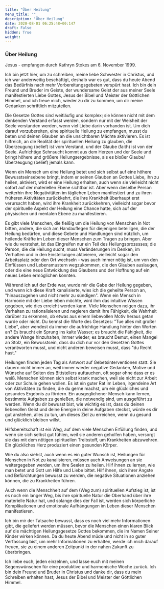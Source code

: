 ```yaml
---
title: "Über Heilung"
menu_title: ""
description: "Über Heilung"
date: 2020-08-01 06:25:48+00:147
draft: False
hidden: True
weight:
---
```

### Über Heilung

Jesus - empfangen durch Kathryn Stokes am 6. November 1999.

Ich bin jetzt hier, um zu schreiben, meine liebe Schwester in Christus, und ich war anderweitig beschäftigt, deshalb war es gut, dass du heute Abend das Bedürfnis nach mehr Vorbereitungsgebeten verspürt hast. Ich bin dein Freund und Bruder im Geiste, der wundersame Geist der aus meiner Seele manifestierten Liebe Gottes, Jesus der Bibel und Meister der Göttlichen Himmel, und ich freue mich, wieder zu dir zu kommen, um dir meine Gedanken schriftlich mitzuteilen.

Die Gesetze Gottes sind weitläufig und komplex; sie können nicht mit dem denkenden Verstand erfasst werden, sondern nur mit der Weisheit der Seele verstanden werden, wenn viel Liebe darin vorhanden ist. Um dich darauf vorzubereiten, eine spirituelle Heilung zu empfangen, musst du beten und deinen Glauben an die unsichtbaren Mächte aktivieren. Es ist hilfreich, an die Realität der spirituellen Heilung zu glauben, die Überzeugung (belief) ist vom Verstand, und der Glaube (faith) ist von der Seele. Aufrichtige Sehnsucht kommt aus dem Herzen und der Seele und bringt höhere und größere Heilungsergebnisse, als es bloßer Glaube/Überzeugung (belief) jemals kann.

Wenn ein Mensch um eine Heilung betet und sich selbst auf eine höhere Bewusstseinsebene bringt, indem er seinen Glauben an Gottes Liebe, ihn zu heilen, aktiviert, wird er eine Heilung erhalten, auch wenn sie vielleicht nicht sofort auf der materiellen Ebene sichtbar ist. Aber wenn dieselbe Person weiterhin ihre Negativitäten im täglichen Leben manifestiert und zu ihren früheren Aktivitäten zurückkehrt, die ihre Krankheit überhaupt erst verursacht haben, wird ihre Krankheit zurückkehren, vielleicht sogar bevor der spirituelle Aspekt der Heilung eine Chance hatte, sich auf der physischen und mentalen Ebene zu manifestieren.

Es gibt viele Menschen, die fleißig um die Heilung von Menschen in Not bitten, andere, die sich am Handauflegen für diejenigen beteiligen, die der Heilung bedürfen, und diese Gebete und Handlungen sind nützlich, um heilende Kräfte im Leben dieser Menschen zum Tragen zu bringen. Aber wie du verstehst, ist das Eingreifen nur ein Teil des Heilungsprozesses; die Person, die die Heilung sucht, muss Veränderungen im Denken, im Verhalten und in den Einstellungen aktivieren, vielleicht sogar den Arbeitsplatz oder den Ort wechseln - was auch immer nötig ist, um von den Einflüssen und Lebensmustern wegzukommen, die den Glauben auslaugen, oder die eine neue Entwicklung des Glaubens und der Hoffnung auf ein neues Leben ermöglichen könnten.

Während ich auf der Erde war, wurde mir die Gabe der Heilung gegeben, und wenn ich diese Kraft kanalisierte, wies ich die geheilte Person an, "hinauszugehen und nicht mehr zu sündigen". Wenn ein Mensch in Harmonie mit der Liebe leben möchte, wird ihm das intuitive Wissen gegeben, wie dies erreicht werden kann. Viele Menschen neigen dazu, ihr Verhalten zu rationalisieren und negieren damit ihre Fähigkeit, die Wahrheit darüber zu erkennen, ob etwas aus einem liebevollen Motiv heraus getan wurde oder nicht. Du kennst die Worte des Gesetzes: "Tue alles mit großer Liebe", aber wendest du immer die aufrichtige Handlung hinter den Worten an? Es braucht ein Sprung ins kalte Wasser; es braucht die Fähigkeit, die andere Wange hinzuhalten, immer wieder; es braucht Demut, einen Mangel an Stolz, ein Bewusstsein, dass du dich nur vor den Gesetzen Gottes verantworten musst, und nicht anderen beweisen musst, dass "du Recht hast."

Heilungen finden jeden Tag als Antwort auf Gebetsinterventionen statt. Sie dauern nicht immer an, weil immer wieder negative Gedanken, Motive und Wünsche auf Seiten des Bittstellers auftauchen, oft sogar ohne dass er es weiß. Menschen können sich selbst krank machen, weil sie nicht zur Arbeit oder zur Schule gehen wollen. Es ist ein guter Rat im Leben, irgendeine Art von Aktivitäten zu finden, die du gerne machst, um ein glückliches und gesundes Ergebnis zu fördern. Ein ausgeglichener Mensch kann lernen, bestimmte Aufgaben zu genießen, die notwendig sind, um ausgeführt zu werden. Wenn du dir bewusst bist, wie wichtig es ist, dass du deinen liebevollen Geist und deine Energie in deine Aufgaben steckst, würde es dir gut anstehen, alles zu tun, um dieses Ziel zu erreichen, wenn du gesund und glücklich bleiben willst.

Hilfsbereitschaft ist ein Weg, auf dem viele Menschen Erfüllung finden, und wenn sie sich selbst gut fühlen, weil sie anderen geholfen haben, versorgt sie das mit dem nötigen spirituellen Treibstoff, um Krankheiten abzuwehren. Ein glückliches Herz produziert einen gesunden Körper.

Wie du also siehst, auch wenn es ein guter Wunsch ist, Heilungen für Menschen in Not zu kanalisieren, müssen auch Anweisungen an sie weitergegeben werden, um ihre Seelen zu heilen. Hilf ihnen zu lernen, wie man betet und Gott um Hilfe und Liebe bittet. Hilf ihnen, sich ihrer Ängste und Befürchtungen bewusst zu werden, die negative Situationen anziehen können, die zu Krankheiten führen.

Auch wenn die Menschheit auf dem (Weg zum) spirituellen Aufstieg ist, ist es noch ein langer Weg, bis ihre spirituelle Natur die Oberhand über ihre materielle Natur hat, und solange dies der Fall ist, werden sich körperliche Komplikationen und emotionale Aufhängungen im Leben dieser Menschen manifestieren.

Ich bin mir der Tatsache bewusst, dass es noch viel mehr Informationen gibt, die geliefert werden müssen, bevor die Menschen einen klaren Blick auf die mächtigen Heilungsgesetze Gottes bekommen, die im Namen Seiner Kinder wirken können. Da du heute Abend müde und nicht in so guter Verfassung bist, um mehr Informationen zu erhalten, werde ich mich darauf freuen, sie zu einem anderen Zeitpunkt in der nahen Zukunft zu überbringen.

Ich liebe euch, jeden einzelnen, und lasse euch mit meinen Segenswünschen für eine produktive und harmonische Woche zurück. Ich bin dein Freund und Bruder in Christus und danke dir, dass du mein Schreiben erhalten hast, Jesus der Bibel und Meister der Göttlichen Himmel.
